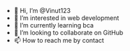 - 👋 Hi, I’m @Vinut123
- 👀 I’m interested in web development
- 🌱 I’m currently learning bca
- 💞️ I’m looking to collaborate on GitHub
- 📫 How to reach me by contact

<!---
Vinut123/Vinut123 is a ✨ special ✨ repository because its `README.md` (this file) appears on your GitHub profile.
You can click the Preview link to take a look at your changes.
--->
